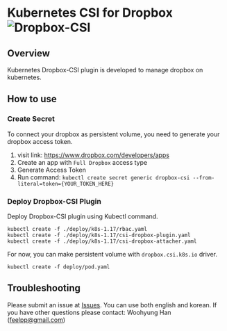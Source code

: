 # Kubernetes CSI for Dropbox ![Dropbox-CSI](https://github.com/feelpp/dropbox-csi/workflows/Dropbox-CSI/badge.svg?branch=master)
## Overview
Kubernetes Dropbox-CSI plugin is developed to manage dropbox on kubernetes.

## How to use
### Create Secret
To connect your dropbox as persistent volume, you need to generate your dropbox access token.

1. visit link: https://www.dropbox.com/developers/apps
2. Create an app with `Full Dropbox` access type
3. Generate Access Token
4. Run command: `kubectl create secret generic dropbox-csi --from-literal=token={YOUR_TOKEN_HERE}`

### Deploy Dropbox-CSI Plugin
Deploy Dropbox-CSI plugin using Kubectl command.

```shell
kubectl create -f ./deploy/k8s-1.17/rbac.yaml 
kubectl create -f ./deploy/k8s-1.17/csi-dropbox-plugin.yaml 
kubectl create -f ./deploy/k8s-1.17/csi-dropbox-attacher.yaml
```

For now, you can make persistent volume with `dropbox.csi.k8s.io` driver. 

```shell
kubectl create -f deploy/pod.yaml
```

## Troubleshooting
Please submit an issue at [Issues](https://github.com/feelpp/dropbox-csi/issues).
You can use both english and korean. If you have other questions please contact: Woohyung Han (feelpp@gmail.com)
